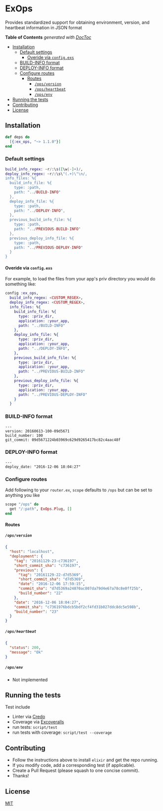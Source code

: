 # ExOps

Provides standardized support for obtaining environment, version, and heartbeat information in JSON format

<!-- START doctoc generated TOC please keep comment here to allow auto update -->
<!-- DON'T EDIT THIS SECTION, INSTEAD RE-RUN doctoc TO UPDATE -->
**Table of Contents**  *generated with [DocToc](https://github.com/thlorenz/doctoc)*

- [Installation](#installation)
  - [Default settings](#default-settings)
    - [Overide via `config.exs`](#overide-via-configexs)
  - [BUILD-INFO format](#build-info-format)
  - [DEPLOY-INFO format](#deploy-info-format)
  - [Configure routes](#configure-routes)
    - [Routes](#routes)
      - [`/ops/version`](#opsversion)
      - [`/ops/heartbeat`](#opsheartbeat)
      - [`/ops/env`](#opsenv)
- [Running the tests](#running-the-tests)
- [Contributing](#contributing)
- [License](#license)

<!-- END doctoc generated TOC please keep comment here to allow auto update -->

## Installation

```elixir
def deps do
  [{:ex_ops, "~> 1.1.0"}]
end
```

### Default settings

```elixir
build_info_regex: ~r/:\s([\w|-]+)/,
deploy_info_regex: ~r/:\s\"(.+)\"\n/,
info_files: %{
  build_info_file: %{
    type: :path,
    path: "../BUILD-INFO"
  },
  deploy_info_file: %{
    type: :path,
    path: "../DEPLOY-INFO",
  },
  previous_build_info_file: %{
    type: :path,
    path: "../PREVIOUS-BUILD-INFO"
  },
  previous_deploy_info_file: %{
    type: :path,
    path: "../PREVIOUS-DEPLOY-INFO"
  }
}
```

#### Overide via `config.exs`

For example, to load the files from your app's priv directory you would do something like:

```elixir
config :ex_ops,
  build_info_regex: <CUSTOM_REGEX>,
  deploy_info_regex: <CUSTOM_REGEX>,
  info_files: %{
    build_info_file: %{
      type: :priv_dir,
      application: :your_app,
      path: "../BUILD-INFO"
    },
    deploy_info_file: %{
      type: :priv_dir,
      application: :your_app,
      path: "../DEPLOY-INFO",
    },
    previous_build_info_file: %{
      type: :priv_dir,
      application: :your_app,
      path: "../PREVIOUS-BUILD-INFO"
    },
    previous_deploy_info_file: %{
      type: :priv_dir,
      application: :your_app,
      path: "../PREVIOUS-DEPLOY-INFO"
    }
  }
```

### BUILD-INFO format
```
---
version: 20160613-100-09d5671
build_number: 100
git_commit: 09d5671224b03969c629d9265417bc82c4aac48f
```

### DEPLOY-INFO format
```
---
deploy_date: "2016-12-06 18:04:27"
```

### Configure routes

Add following to your `router.ex`, `scope` defaults to `/ops` but can be set to anything you like

```elixir
scope "/ops" do
  get "/:path", ExOps.Plug, []
end
```

#### Routes

##### `/ops/version`
```json
{
  "host": "localhost",
  "deployment": {
    "tag": "20161129-23-c736197",
    "short_commit_sha": "c736197",
    "previous": {
      "tag": "20161129-22-d7d5369",
      "short_commit_sha": "d7d5369",
      "date": "2016-12-06 17:59:15",
      "commit_sha": "d7d5369a24870ac807da79d4e67a78c8e0ff25b",
      "build_number": "22"
    },
    "date": "2016-12-06 18:04:27",
    "commit_sha": "c7361976bdcb5bdf2cf4fd31b027ddc8dc5e598b",
    "build_number": "23"
  }
}
```

##### `/ops/heartbeat`
```json
{
  "status": 200,
  "message": "Ok"
}
```

##### `/ops/env`
- Not implemented

## Running the tests

Test include
- Linter via [Credo](https://hex.pm/packages/credo)
- Coverage via [Excoveralls](https://hex.pm/packages/excoveralls)
- run tests: `script/test`
- run tests with coverage: `script/test --coverage`

## Contributing
-  Follow the instructions above to install `elixir` and get the repo running.
-  If you modify code, add a corresponding test (if applicable).
-  Create a Pull Request (please squash to one concise commit).
-  Thanks!

## License
[MIT](https://github.com/rentpath/ex_ops/blob/master/LICENSE)

